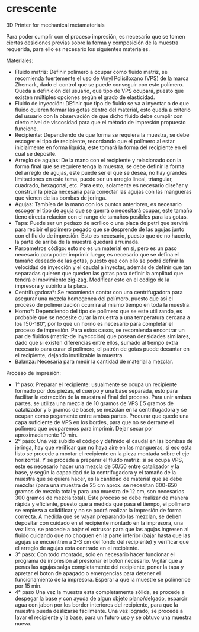 # crescente
3D Printer for mechanical metamaterials

Para poder cumplir con el proceso impresión, es necesario que se tomen ciertas desiciones previas sobre la forma y composición de la muestra requerida, para ello es necesario los siguientes materiales. 

Materiales:
- Fluido matriz: Definir polímero a ocupar como fluido matriz, se recomienda fuertemente el uso de Vinyl Polisiloxano (VPS) de la marca Zhemark, dado el control que se puede conseguir con este polímero. Queda a definición del usuario, que tipo de VPS ocupará, puesto que existen múltiples opciones según el grado de elasticidad.
- Fluido de inyección: DEfinir que tipo de fluido se va a inyectar o de que fluido quieren formar las gotas dentro del material, esto queda a criterio del usuario con la observación de que dicho fluido debe cumplir con cierto nivel de viscosidad para que el método de impresión propuesto funcione.
- Recipiente: Dependiendo de que forma se requiera la muestra, se debe escoger el tipo de recipiente, recordando que el polímero al estar inicialmente en forma líquida, este tomará la forma del recipiente en el cual se deposite.
- Arreglo de agujas: De la mano con el recipiente y relacionado con la forma final que se requiere tenga la muestra, se debe definir la forma del arreglo de agujas, este puede ser el que se desea, no hay grandes limitaciones en este tema, puede ser un arreglo lineal, triangular, cuadrado, hexagonal, etc. Para esto, solamente es necesario diseñar y construir la pieza necesaria para conectar las agujas con las mangueras que vienen de las bombas de jeringa.
- Agujas: Tambíen de la mano con los puntos anteriores, es necesario escoger el tipo de aguja que se querrá o necesitará ocupar, este tamaño tiene directa relación con el rango de tamaños posibles para las gotas.
- Tapa: Puede ser un pedazo de acrílico o una placa de petri que servirá para recibir el polímero pegado que se desprende de las agujas junto con el fluido de impresión. Esto es necesario, puesto que de no hacerlo, la parte de arriba de la muestra quedará arruinada. 
- Parpametros código: esto no es un material en sí, pero es un paso necesario para poder imprimir luego; es necesario que se defina el tamaño deseado de las gotas, puesto que con ello se podrá definir la velocidad de inyección y el caudal a inyectar, además de definir que tan separadas quieren que queden las gotas para definir la amplitud que tendrá el movimiento zig-zag. Modificar esto en el codigo de la impresora y subirlo a la placa. 
- Centrifugadora*: Se recomienda contar con una centrifugadora para asegurar una mezcla homogenea del polímero, puesto que asi el proceso de polimerización ocurrirá al mismo tiempo en toda la muestra.
- Horno*: Dependiendo del tipo de polímero que se este utilizando, es probable que se necesite curar la muestra a una temperatura cercana a los 150-180°, por lo que un horno es necesario para completar el proceso de impresión. Para estos casos, se recomienda encontrar un par de fluidos (matriz-de inyeccción) que posean densidades similares, dado que si existen diferencias entre ellos, sumado al tiempo extra necesario para curar el polímero, el patrón de gotas puede decantar en el recipiente, dejando inutilizable la muestra.
- Balanza: Necesaria para medir la cantidad de material a mezclar. 

Proceso de impresión: 
- 1° paso: 
Preparar el recipiente: usualmente se ocupa un recipiente formado por dos piezas, el cuerpo y una base separada, esto para facilitar la extracción de la muestra al final del proceso. Para unir ambas partes, se utiliza una mezcla de 10 gramos de VPS ( 5 gramos de catalizador y 5 gramos de base), se mezclan en la centrifugadora y se ocupan como pegamente entre ambas partes. Procurar que quede una capa suficiente de VPS en los bordes, para que no se derrame el polímero que ocuparemos para imprimir. Dejar secar por aproximadamente 10 min. 
- 2° paso:
Una vez subido el código y definido el caudal en las bombas de jeringa, hay que verificar que no haya aire en las mangueras, si eso esta listo se procede a montar el recipiente en la pieza montada sobre el eje horizontal. Y se procede a preparar el fluido matriz: si se ocupa VPS, este es necesario hacer una mezcla de 50/50 entre catalizador y la base, y según la capacidad de la centrifugadora y el tamaño de la muestra que se quiera hacer, es la cantidad de material que se debe mezclar (para una muestra de 25 cm aprox. se necesitan 600-650 gramos de mezcla total y para una muestra de 12 cm, son necesarios 300 gramos de mezcla total). Este proceso se debe realizar de manera rápida y eficiente, puesto que a medida que pasa el tiempo, el polímero se empieza a solidificar y no se podrá realizar la impresión de forma correcta. A medida que se vayan preparando las mezclan, se deben depositar con cuidado en el recipiente montado en la impresora, una vez listo, se procede a bajar el extrusor para que las agujas ingresen al fluido cuidando que no choquen en la parte inferior (bajar hasta que las agujas se encuentren a 2-3 cm del fondo del recipiente) y verificar que el arreglo de agujas esta centrado en el recipiente.
- 3° paso:
Con todo montado, solo en necesario hacer funcionar el programa de impresión al presionar el boton necesario. Vigilar que a penas las agujas salga completamente del recipiente, poner la tapa y apretar el boton de apagado o emergencias para detener el funcionamiento de la impresora. Esperar a que la muestre se polimerice por 15 min. 
- 4° paso
Una vez la muestra esta completamente sólida, se procede a despegar la base y con ayuda de algun objeto plano/delgado, esparcir agua con jabon por los border interiores del recipiente, para que la muestra pueda deslizarse facilmente. Una vez logrado, se procede a lavar el recipiente y la base, para un futuro uso y se obtuvo una muestra nueva.


 
